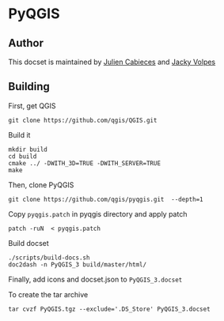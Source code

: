 PyQGIS
=======================

## Author

This docset is maintained by [Julien Cabieces](https://github.com/troopa81) and [Jacky Volpes](https://github.com/Djedouas)

## Building

First, get QGIS
```shell
git clone https://github.com/qgis/QGIS.git
```

Build it
```shell
mkdir build
cd build
cmake ../ -DWITH_3D=TRUE -DWITH_SERVER=TRUE
make
```

Then, clone PyQGIS

```shell
git clone https://github.com/qgis/pyqgis.git  --depth=1
```

Copy `pyqgis.patch` in pyqgis directory and apply patch

```shell
patch -ruN  < pyqgis.patch
```

Build docset

```shell
./scripts/build-docs.sh
doc2dash -n PyQGIS_3 build/master/html/
```
Finally, add icons and docset.json to `PyQGIS_3.docset`

To create the tar archive

```shell
tar cvzf PyQGIS.tgz --exclude='.DS_Store' PyQGIS_3.docset
```
